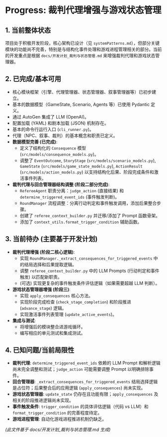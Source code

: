 # Progress: 裁判代理增强与游戏状态管理

## 1. 当前整体状态

项目处于积极开发阶段，核心架构已设计（见 `systemPatterns.md`），但部分关键模块的功能尚不完善，特别是与结构化事件处理和游戏进程管理相关的部分。当前的开发重点是根据 `docs/开发计划_裁判与状态管理.md` 来增强裁判代理和游戏状态管理器。

## 2. 已完成/基本可用

*   核心模块框架（引擎、代理管理器、状态管理器、叙事管理器等）已初步建立。
*   基本的数据模型（GameState, Scenario, Agents 等）已使用 Pydantic 定义。
*   通过 AutoGen 集成了 LLM (OpenAI)。
*   配置加载 (YAML) 和剧本加载 (JSON) 机制存在。
*   基本的命令行运行入口 (`cli_runner.py`)。
*   代理（NPC、叙事、裁判）的基本概念和职责已定义。
*   **数据模型完善 (已完成)**:
    *   定义了结构化的 `Consequence` 模型 (`src/models/consequence_models.py`)。
    *   调整了 `EventOutcome`, `StoryStage` (`src/models/scenario_models.py`), `GameState` (`src/models/game_state_models.py`), `ActionResult` (`src/models/action_models.py`) 以支持结构化后果、阶段完成条件和激活事件列表。
*   **裁判代理与回合管理器结构调整 (阶段二部分完成)**:
    *   `RefereeAgent` 职责分离：`judge_action` (直接结果) 和 `determine_triggered_event_ids` (事件触发判断)。
    *   `RoundManager` 流程调整：分离行动判定和事件触发调用，添加后果整合步骤。
    *   创建了 `referee_context_builder.py` 并迁移/添加了 Prompt 函数骨架。
    *   添加了 `context_utils.format_trigger_condition` 辅助函数。

## 3. 当前待办 (主要基于开发计划)

*   **裁判代理增强 (阶段二核心逻辑)**:
    *   实现 `RoundManager._extract_consequences_for_triggered_events` 中的结局选择和后果提取逻辑。
    *   调整 `referee_context_builder.py` 中的 LLM Prompts (行动判定和事件触发) 以匹配新职责。
    *   (可选) 实现更复杂的事件触发条件评估逻辑（如果需要超越 LLM 判断）。
*   **游戏状态管理器增强 (阶段三)**:
    *   实现 `apply_consequences` 核心方法。
    *   实现阶段完成检查 (`check_stage_completion`) 和阶段推进 (`advance_stage`) 逻辑。
    *   实现激活事件列表管理 (`update_active_events`)。
*   **集成与测试**:
    *   将增强后的模块整合进游戏循环。
    *   编写相应的单元测试和集成测试。

## 4. 已知问题/当前局限性

*   **裁判代理**: `determine_triggered_event_ids` 依赖的 LLM Prompt 和解析逻辑尚未完全调整和测试；`judge_action` 可能需要调整 Prompt 以明确排除事件。
*   **回合管理器**: `_extract_consequences_for_triggered_events` 结局选择逻辑是占位符；后果整合后的应用逻辑 (`apply_consequences`) 尚未实现。
*   **游戏状态管理器**: `update_state` 仍存在且功能有限；`apply_consequences` 及相关的阶段推进逻辑尚未实现。
*   **事件触发条件**: `trigger_condition` 的具体评估逻辑（代码 vs LLM）和 `format_trigger_condition` 的完善程度待定。
*   **游戏进程管理**: 自动化游戏进程推进机制仍缺乏。

*(此文件基于 docs/开发计划_裁判与状态管理.md 生成)*
